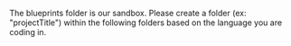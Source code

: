 The blueprints folder is our sandbox.  Please create a folder (ex: "projectTitle") within the following folders based on the language you are coding in.